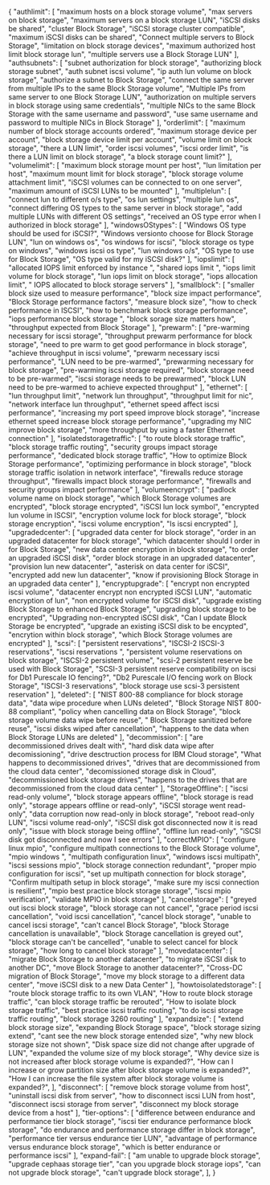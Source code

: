 {
    "authlimit": [
        "maximum hosts on a block storage volume",
        "max servers on block storage",
        "maximum servers on a block storage LUN",
        "iSCSI disks be shared",
        "cluster Block Storage",
        "iSCSI storage cluster compatible",
        "maximum iSCSI disks can be shared",
        "Connect multiple servers to Block Storage",
        "limitation on block storage devices",
        "maximum authorized host limit block storage lun",
        "multiple servers use a Block Storage LUN"
    ],
    "authsubnets": [
        "subnet authorization for block storage",
        "authorizing block storage subnet",
        "auth subnet iscsi volume",
        "ip auth lun volume on block storage",
        "authorize a subnet to Block Storage",
        "connect the same server from multiple IPs to the same Block Storage volume",
        "Multiple IPs from same server to one Block Storage LUN",
        "authorization on multiple servers in block storage using same credentials",
        "multiple NICs to the same Block Storage with the same username and password",
        "use same username and password to multiple NICs in Block Storage"
    ],
    "orderlimit": [
        "maximum number of block storage accounts ordered",
        "maximum storage device per account",
        "block storage device limit per account",
        "volume limit on block storage",
        "there a LUN limit",
        "order iscsi volumes",
        "iscsi order limit",
        "is there a LUN limit on block storage",
        "a block storage count limit?"
    ],
    "volumelimit": [
        "maximum block storage mount per host",
        "lun limitation per host",
        "maximum mount limit for block storage",
        "block storage volume attachment limit",
        "iSCSI volumes can be connected to on one server",
        "maximum amount of iSCSI LUNs to be mounted"
    ],
    "multiplelun": [
        "connect lun to different o/s type",
        "os lun settings",
        "multiple lun os",
        "connect differing OS types to the same server in block storage",
        "add multiple LUNs with different OS settings",
        "received an OS type error when I authorized in block storage"
    ],
    "windowsOStypes": [
        "Windows OS type should be used for iSCSI?",
        "Windows versionto choose for Block Storage LUN",
        "lun on windows os",
        "os windows for iscsi",
        "block storage os type on windows",
        "windows iscsi os type",
        "lun windows o/s",
        "OS type to use for Block Storage",
        "OS type valid for my iSCSI disk?"
    ],
    "iopslimit": [
        "allocated IOPS limit enforced by instance ",
        "shared iops limit ",
        "iops limit volume for block storage",
        "lun iops limit on block storage",
        "iops allocation limit",
        " IOPS allocated to block storage servers"
    ],
    "smallblock": [
        "smaller block size used to measure performance",
        "block size impact performance",
        "Block Storage performance factors",
        "measure block size",
        "how to check performance in ISCSI",
        "how to benchmark block storage performance",
        "iops performance block storage ",
        "block sorage size matters how",
        "throughput expected from Block Storage"
    ],
    "prewarm": [
        "pre-warming necessary for iscsi storage",
        "throughput prewarm performance for block storage",
        "need to pre warm to get good performance in block storage",
        "achieve throughput in iscsi volume",
        "prewarm necessary iscsi performance",
        "LUN need to be pre-warmed",
        "prewarming necessary for block storage",
        "pre-warming iscsi storage required",
        "block storage need to be pre-warmed",
        "iscsi storage needs to be prewarmed",
        "block LUN need to be pre-warmed to achieve expected throughput"
    ],
    "ethernet": [
        "lun throughput limit",
        "network lun throughput",
        "throughput limit for nic",
        "network interface lun throughput",
        "ethernet speed affect iscsi performance",
        "increasing my port speed improve block storage",
        "increase ethernet speed increase block storage performance",
        "upgrading my NIC improve block storage",
        "more throughput by using a faster Ethernet connection"
    ],
    "isolatedstoragetraffic": [
        "to route block storage traffic",
        "block storage traffic routing",
        "security groups impact storage performance",
        "dedicated block storage traffic",
        "How to optimize Block Storage performance",
        "optimizing performance in block storage",
        "block storage traffic isolation in network interface",
        "firewalls reduce storage throughput",
        "firewalls impact block storage performance",
        "firewalls and security groups impact performance"
    ],
    "volumeencrypt": [
        "padlock volume name on block storage",
        "which Block Storage volumes are encrypted",
        "block storage encrypted",
        "iSCSI lun lock symbol",
        "encrypted lun volume in ISCSI",
        "encryption volume lock for block storage",
        "block storage encryption",
        "iscsi volume encryption",
        "Is iscsi encrypted"
    ],
    "upgradedcenter": [
        "upgraded data center for block storage",
        "order in an upgraded datacenter for block storage",
        "which datacenter should I order in for Block Storage",
        "new data center encryption in block storage",
        "to order an upgraded iSCSI disk",
        "order block storage in an upgraded datacenter",
        "provision lun new datacenter",
        "asterisk on data center for iSCSI",
        "encrypted add new lun datacenter",
        "know if provisioning Block Storage in an upgraded data center"
    ],
    "encryptupgrade": [
        "encrypt non encrypted iscsi volume",
        "datacenter encrypt non encrypted iSCSI LUN",
        "automatic encryption of lun",
        "non encrypted volume for iSCSI disk",
        "upgrade existing Block Storage to enhanced Block Storage",
        "upgrading block storage to be encrypted",
        "Upgrading non-encrypted iSCSI disk",
        "Can I update Block Storage be encrypted",
        "upgrade an existing iSCSI disk to be encypted",
        "encrytion within block storage",
        "which Block Storage volumes are encrypted"
    ],
    "scsi": [
        "persistent reservations",
        "ISCSI-2 ISCSI-3 reservations",
        "iscsi reservations ",
        "persistent volume reservations on block storage",
        "ISCSI-2 persistent volume",
        "scsi-2 persistent reserve be used with Block Storage",
        "SCSI-3 persistent reserve compatibility on iscsi for Db1 Purescale IO fencing?",
        "Db2 Purescale  I/O fencing work on Block Storage",
        "ISCSI-3 reservations",
        "block storage use scsi-3 persistent reservation"
    ],
    "deleted": [
        "NIST 800-88 compliance for block storage data",
        "data wipe procedure when LUNs deleted",
        "Block Storage NIST 800-88 compliant",
        "policy when cancelling data on Block Storage",
        "block storage volume data wipe before reuse",
        " Block Storage sanitized before reuse",
        "iscsi disks wiped after cancellation",
        "happens to the data when Block Storage LUNs are deleted"
    ],
    "decommission": [
        "are decommissioned drives dealt with",
        "hard disk data wipe after decomissioning",
        "drive desctruction process for IBM Cloud storage",
        "What happens to decommissioned drives",
        "drives that are decommissioned from the cloud data center",
        "decomissioned storage disk in Cloud",
        "decommissioned block storage drives",
        "happens to the drives that are decommissioned from the cloud data center"
    ],
    "StorageOffline": [
        "iscsi read-only volume",
        "block storage appears offline",
        "block storage is read only",
        "storage appears offline or read-only",
        "iSCSI storage went read-only",
        "data corruption now read-only in block storage",
        "reboot read-only LUN",
        "iscsi volume read-only",
        "iSCSI disk got disconnected now it is read only",
        "issue with block storage being offline",
        "offline lun read-only",
        "iSCSI disk got disconnected and now I see errors"
    ],
    "correctMPIO": [
        "configure linux mpio",
        "configure multipath connections to the Block Storage volume",
        "mpio windows ",
        "multipath configuration linux",
        "windows iscsi multipath",
        "iscsi sessions mpio",
        "block storage connection redundant",
        "proper mpio configuration for iscsi",
        "set up multipath connection for block storage",
        "Confirm multipath setup in block storage",
        "make sure my iscsi connection is resilient",
        "mpio best practice block storage storage",
        "iscsi mpio verification",
        "validate MPIO in block storage"
    ],
    "cancelstorage": [
        "greyed out iscsi block storage",
        "block storage can not cancel",
        "grace period iscsi cancellation",
        "void iscsi cancellation",
        "cancel block storage",
        "unable to cancel iscsi storage",
        "can't cancel Block Storage",
        "block Storage cancellation is unavailable",
        "block Storage cancellation is greyed out",
        "block storage can't be cancelled",
        "unable to select cancel for block storage",
        "how long to cancel block storage"
    ],
    "movedatacenter": [
        "migrate Block Storage to another datacenter",
        "to migrate iSCSI disk to another DC",
        "move Block Storage to another datacenter?",
        "Cross-DC migration of Block Storage",
        "move my block storage to a different data center",
        "move iSCSI disk to a new Data Center"
    ],
    "howtoisolatedstorage": [
        "route block storage traffic to its own VLAN",
        "How to route block storage traffic",
        "can block storage traffic be rerouted",
        "How to isolate block storage traffic",
        "best practice iscsi traffic routing",
        "to do iscsi storage traffic routing",
        "block storage 3260 routing"
    ],
    "expandsize": [
        "extend block storage size",
        "expanding Block Storage space",
        "block storage sizing extend",
        "cant see the new block storage entended size",
        "why new block storage size not shown",
        "Disk space size did not change after upgrade of LUN",
        "expanded the volume size of my block storage",
        "Why device size is not increased after block storage volume is expanded?",
        "How can I increase or grow partition size after block storage volume is expanded?",
        "How I can increase the file system after block storage volume is expanded?",
     ],
    "disconnect": [
       "remove block storage volume from host",
        "uninstall iscsi disk from server",
        "how to disconnect iscsi LUN from host",
        "disconnect iscsi storage from server",
        "disconnect my block storage device from a host"
     ],
    "tier-options": [
        "difference between endurance and performance tier block storage",
        "iscsi tier endurance performance block storage",
        "do endurance and performance storage differ in block storage",
        "performance tier versus endurance tier LUN",
        "advantage of performance versus endurance block storage",
        "which is better endurance or performance iscsi"
    ],
    "expand-fail": [
        "am unable to upgrade block storage",
        "upgrade cephaas storage tier",
        "can you upgrade block storage iops",
        "can not upgrade block storage",
        "can't upgrade block storage",
    ],
}
